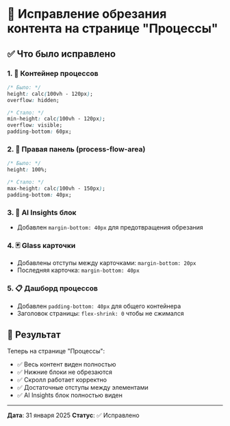 # 🔧 Исправление обрезания контента на странице "Процессы"

## ✅ Что было исправлено

### 1. 📏 Контейнер процессов
```css
/* Было: */
height: calc(100vh - 120px);
overflow: hidden;

/* Стало: */
min-height: calc(100vh - 120px);
overflow: visible;
padding-bottom: 60px;
```

### 2. 📐 Правая панель (process-flow-area)
```css
/* Было: */
height: 100%;

/* Стало: */
max-height: calc(100vh - 150px);
padding-bottom: 40px;
```

### 3. 🎨 AI Insights блок
- Добавлен `margin-bottom: 40px` для предотвращения обрезания

### 4. 🃏 Glass карточки
- Добавлены отступы между карточками: `margin-bottom: 20px`
- Последняя карточка: `margin-bottom: 40px`

### 5. 📋 Дашборд процессов
- Добавлен `padding-bottom: 40px` для общего контейнера
- Заголовок страницы: `flex-shrink: 0` чтобы не сжимался

## 🎯 Результат

Теперь на странице "Процессы":
- ✅ Весь контент виден полностью
- ✅ Нижние блоки не обрезаются
- ✅ Скролл работает корректно
- ✅ Достаточные отступы между элементами
- ✅ AI Insights блок полностью виден

---

**Дата**: 31 января 2025
**Статус**: ✅ Исправлено